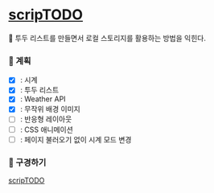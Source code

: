 # <a href="https://mynolog.github.io/scriptodo/" target="_blank">scripTODO</a>

💬 투두 리스트를 만들면서 로컬 스토리지를 활용하는 방법을 익힌다.

### 📑 계획

- [x] : 시계
- [x] : 투두 리스트
- [x] : Weather API
- [x] : 무작위 배경 이미지
- [ ] : 반응형 레이아웃
- [ ] : CSS 애니메이션
- [ ] : 페이지 불러오기 없이 시계 모드 변경 

### 🎃 구경하기
<a href="https://minholeelog.github.io/scriptodo/" target="_blank">scripTODO</a>

